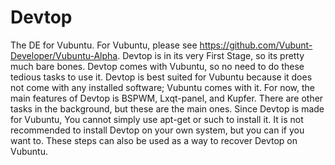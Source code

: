 # Devtop
The DE for Vubuntu.
For Vubuntu, please see https://github.com/Vubunt-Developer/Vubuntu-Alpha.
Devtop is in its very First Stage, so its pretty much bare bones. Devtop comes with Vubuntu, so no need to do these tedious tasks to use it. Devtop is best suited for Vubuntu because it does not come with any installed software; Vubuntu comes with it. For now, the main features of Devtop is BSPWM, Lxqt-panel, and Kupfer. There are other tasks in the background, but these are the main ones. Since Devtop is made for Vubuntu, You cannot simply use apt-get or such to install it. It is not recommended to install Devtop on your own system, but you can if you want to. These steps can also be used as a way to recover Devtop on Vubuntu.
